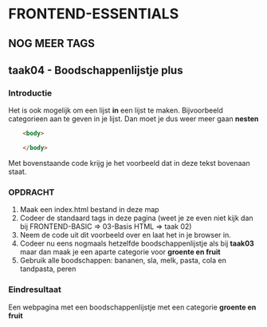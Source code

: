 # FRONTEND-ESSENTIALS

## NOG MEER TAGS

## taak04 - Boodschappenlijstje plus

### Introductie

Het is ook mogelijk om een lijst __in__ een lijst te maken. Bijvoorbeeld categorieen aan te geven in je lijst. Dan moet je dus weer meer gaan __nesten__

```html
    <body>

    </body>
```

Met bovenstaande code krijg je het voorbeeld dat in deze tekst bovenaan staat.

### OPDRACHT

1. Maak een index.html bestand in deze map
2. Codeer de standaard tags in deze pagina (weet je ze even niet kijk dan bij FRONTEND-BASIC => 03-Basis HTML => taak 02)
3. Neem de code uit dit voorbeeld over en laat het in je browser in.
4. Codeer nu eens nogmaals hetzelfde boodschappenlijstje als bij __taak03__ maar dan maak je een aparte categorie voor __groente en fruit__
5. Gebruik alle boodschappen: bananen, sla, melk, pasta, cola en tandpasta, peren

### Eindresultaat

Een webpagina met een boodschappenlijstje met een categorie __groente en fruit__
